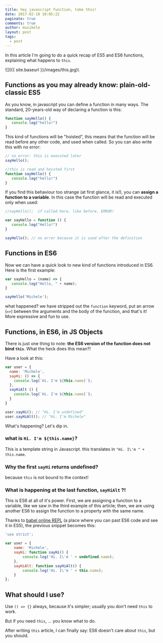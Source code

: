 ```yaml
---
title: hey javascript function, take this!
date: 2017-02-10 10:05:22
paginate: true
comments: true
author: musikele
layout: post
tags:
  - post
---
```

In this article I'm going to do a quick recap of ES5 and ES6 functions, explaining what happens to `this`.

![]({{ site.baseurl }}/images/this.jpg)\

## Functions as you may already know: plain-old-classic ES5

As you know, in javascript you can define a function in many ways. The standard, 20-years-old way of declaring a function is this:

```javascript
function sayHello() {
   console.log("hello!") 
}
```

This kind of functions will be "hoisted", this means that the function will be read before any other code, and used when called. So you can also write this with no error:

```javascript
// no error: this is executed later
sayHello(); 

//this is read and hoisted first 
function sayHello() {
   console.log("hello!") 
}
```

If you find this behaviour too strange (at first glance, it is!), you can **assign a function to a variable**. In this case the function will be read and executed only when used:

```javascript
//sayHello();  if called here, like before, ERROR! 

var sayHello = function () {
   console.log("Hello!") 
}

sayHello(); // no error because it is used after the definition
```

## Functions in ES6

Now we can have a quick look to new kind of functions introduced in ES6\. Here is the first example:

```javascript
var sayHello = (name) => { 
   console.log("Hello, " + name);
}

sayHello('Michele');
```

what happened? we have stripped out the `function` keyword, put an arrow (`=>`) between the arguments and the body of the function, and that's it! More expressive and fun to use.

## Functions, in ES6, in JS Objects

There is just one thing to note: **the ES6 version of the function does not bind `this`**. What the heck does this mean?!

Have a look at this:

```javascript
var user = {
  name: 'Michele',
  sayHi: () => {
    console.log(`Hi. I'm ${this.name}`);
  },
  sayHiAlt () {
    console.log(`Hi. I'm ${this.name}`);
  }
}

user.sayHi(); // "Hi. I'm undefined"
user.sayHiAlt(); // "Hi. I'm Michele"
```

What's happening? Let's dip in.

### what is `Hi. I'm ${this.name}`?

This is a template string in Javascript. this translates in `"Hi. I\'m " + this.name`.

### Why the first `sayHi` returns undefined?

because `this` is not bound to the context! 

### What is happening at the last function, `sayHiAlt` ?!

This is ES6 at all of it's power. First, we are assigning a function to a variable, like we saw in the third example of this article; then, we are using another ES6 to assign the function to a property with the same name. 

Thanks to [babel online REPL](https://babeljs.io/repl/) (a place where you can past ES6 code and see it in ES5), the previous snippet becomes this:  

```javascript
'use strict';

var user = {
    name: 'Michele',
    sayHi: function sayHi() {
        console.log('Hi. I\'m ' + undefined.name);
    },
    sayHiAlt: function sayHiAlt() {
        console.log('Hi. I\'m ' + this.name);
    }
};
```

## What should I use?

Use `() => {}` always, because it's simpler; usually you don't need `this` to work. 

But if you need `this`, ... you know what to do. 

After writing `this` article, I can finally say: ES6 doesn't care about `this`, but you should. 